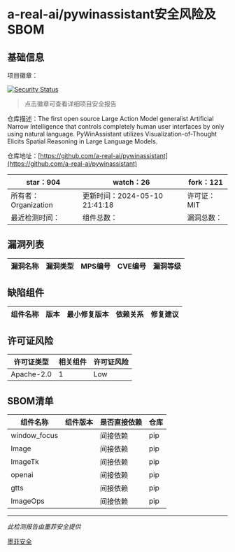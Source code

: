 # a-real-ai/pywinassistant安全风险及SBOM

## 基础信息

项目徽章：

[![Security Status](https://www.murphysec.com/platform3/v31/badge/1789024443221573632.svg)](https://www.murphysec.com/console/report/1786464430882209792/1789024443221573632)

> 点击徽章可查看详细项目安全报告

仓库描述：The first open source Large Action Model generalist Artificial Narrow Intelligence that controls completely human user interfaces by only using natural language. PyWinAssistant utilizes Visualization-of-Thought Elicits Spatial Reasoning in Large Language Models.

仓库地址：[https://github.com/a-real-ai/pywinassistant](https://github.com/a-real-ai/pywinassistant)

| star：904 | watch：26 | fork：121 |
| ----------- | -------------- | ------------ |
| 所有者：Organization | 更新时间：2024-05-10 21:41:18 | 许可证：MIT |
| 最近检测时间： | 组件总数： | 漏洞总数： |




## 漏洞列表

| 漏洞名称 | 漏洞类型 | MPS编号 | CVE编号 | 漏洞等级 |
| ------- | ------ | ------- | ------ | ----- |





## 缺陷组件

| 组件名称 | 版本 | 最小修复版本 | 依赖关系 | 修复建议 |
| -------- | ---- | ------------ | -------- | -------- |





## 许可证风险

| 许可证类型 | 相关组件 | 许可证风险 |
| ---------- | -------- | ---------- |
|Apache-2.0|1|Low|




## SBOM清单

| 组件名称 | 组件版本 | 是否直接依赖 | 仓库 |
| -------- | -------- | ------------ | ---- |
|window_focus||间接依赖|pip|
|Image||间接依赖|pip|
|ImageTk||间接依赖|pip|
|openai||间接依赖|pip|
|gtts||间接依赖|pip|
|ImageOps||间接依赖|pip|


------

*此检测报告由墨菲安全提供*

[墨菲安全](www.murphysec.com)